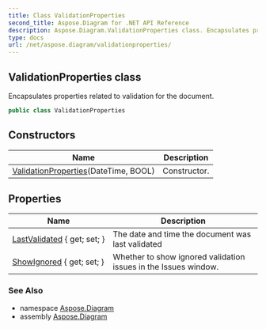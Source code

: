 ```yaml
---
title: Class ValidationProperties
second_title: Aspose.Diagram for .NET API Reference
description: Aspose.Diagram.ValidationProperties class. Encapsulates properties related to validation for the document
type: docs
url: /net/aspose.diagram/validationproperties/
---
```

## ValidationProperties class

Encapsulates properties related to validation for the document.

```csharp
public class ValidationProperties
```

## Constructors

| Name | Description |
| --- | --- |
| [ValidationProperties](validationproperties/)(DateTime, BOOL) | Constructor. |

## Properties

| Name | Description |
| --- | --- |
| [LastValidated](../../aspose.diagram/validationproperties/lastvalidated/) { get; set; } | The date and time the document was last validated |
| [ShowIgnored](../../aspose.diagram/validationproperties/showignored/) { get; set; } | Whether to show ignored validation issues in the Issues window. |

### See Also

* namespace [Aspose.Diagram](../../aspose.diagram/)
* assembly [Aspose.Diagram](../../)


